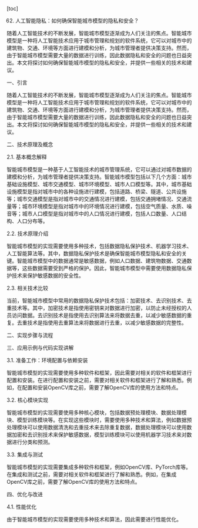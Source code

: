 
[toc]                    
                
                
62. 人工智能隐私：如何确保智能城市模型的隐私和安全？

随着人工智能技术的不断发展，智能城市模型逐渐成为人们关注的焦点。智能城市模型是一种将人工智能技术应用于城市管理和规划的软件系统，它可以对城市中的建筑物、交通、环境等方面进行建模和分析，为城市管理者提供决策支持。然而，由于智能城市模型需要大量的数据进行训练，因此数据隐私和安全的问题也日益突出。本文将探讨如何确保智能城市模型的隐私和安全，并提供一些相关的技术和建议。

一、引言

随着人工智能技术的不断发展，智能城市模型逐渐成为人们关注的焦点。智能城市模型是一种将人工智能技术应用于城市管理和规划的软件系统，它可以对城市中的建筑物、交通、环境等方面进行建模和分析，为城市管理者提供决策支持。然而，由于智能城市模型需要大量的数据进行训练，因此数据隐私和安全的问题也日益突出。本文将探讨如何确保智能城市模型的隐私和安全，并提供一些相关的技术和建议。

二、技术原理及概念

2.1. 基本概念解释

智能城市模型是一种基于人工智能技术的城市管理系统，它可以通过对城市数据的建模和分析，为城市管理者提供决策支持。智能城市模型包括以下几个方面：城市基础设施模型、城市交通模型、城市环境模型、城市人口模型等。其中，城市基础设施模型是指对城市中的各种设施进行建模，包括道路、桥梁、隧道、公共设施等；城市交通模型是指对城市中的交通情况进行建模，包括交通拥堵情况、交通流量等；城市环境模型是指对城市中的环境情况进行建模，包括空气质量、水质、噪音等；城市人口模型是指对城市中的人口情况进行建模，包括人口数量、人口结构、人口分布等。

2.2. 技术原理介绍

智能城市模型的实现需要使用多种技术，包括数据隐私保护技术、机器学习技术、人工智能算法等。其中，数据隐私保护技术是确保智能城市模型隐私和安全的关键。智能城市模型中的数据通常是敏感数据，例如人口数据、建筑物数据、交通数据等，这些数据需要受到严格的保护。因此，智能城市模型中需要使用数据隐私保护技术来保护敏感数据的安全性。

2.3. 相关技术比较

当前，智能城市模型中常用的数据隐私保护技术包括：加密技术、去识别技术、去重技术等。其中，加密技术是指使用密钥来对数据进行加密，以防止未经授权的人员访问数据。去识别技术是指使用去识别算法来将数据去重，以减少敏感数据的重复。去重技术是指使用去重算法来将数据进行去重，以减少敏感数据的完整性。

二、实现步骤与流程

三、应用示例与代码实现讲解

3.1. 准备工作：环境配置与依赖安装

智能城市模型的实现需要使用多种软件和框架，因此需要对相关的软件和框架进行配置和安装。在进行配置和安装之前，需要对相关软件和框架进行了解和熟悉。例如，在配置和安装OpenCV库之前，需要了解OpenCV库的使用方法和特点。

3.2. 核心模块实现

智能城市模型的实现需要使用多种核心模块，包括数据预处理模块、数据处理模块、模型训练模块等。在实现这些模块时，需要使用多种技术和算法，例如数据预处理模块可以使用数据清洗和去重技术来去除重复数据，数据处理模块可以使用数据加密和去识别技术来保护敏感数据，模型训练模块可以使用机器学习技术来对数据进行分类和预测。

3.3. 集成与测试

智能城市模型的实现需要集成多种软件和框架，例如OpenCV库、PyTorch库等。在集成和测试之前，需要对相关软件和框架进行了解和熟悉。例如，在集成OpenCV库之前，需要了解OpenCV库的使用方法和特点。

四、优化与改进

4.1. 性能优化

由于智能城市模型的实现需要使用多种技术和算法，因此需要进行性能优化。

